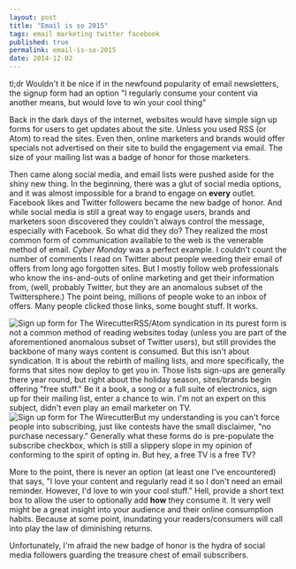 ```yaml
---
layout: post
title: "Email is so 2015"
tags: email marketing twitter facebook
published: true
permalink: email-is-so-2015
date: 2014-12-02
---
```


<div class="tldr">tl;dr Wouldn't it be nice if in the newfound popularity of email newsletters, the signup form had an option "I regularly consume your content via another means, but would love to win your cool thing"</div>

Back in the dark days of the internet, websites would have simple sign up forms for users to get updates about the site. Unless you used RSS (or Atom) to read the sites. Even then, online marketers and brands would offer specials not advertised on their site to build the engagement via email. The size of your mailing list was a badge of honor for those marketers.

Then came along social media, and email lists were pushed aside for the shiny new thing. In the beginning, there was a glut of social media options, and it was almost impossible for a brand to engage on **every** outlet. Facebook likes and Twitter followers became the new badge of honor. And while social media is still a great way to engage users, brands and marketers soon discovered they couldn't always control the message, especially with Facebook. So what did they do? They realized the most common form of communication available to the web is the venerable method of email. *Cyber Monday* was a perfect example. I couldn't count the number of comments I read on Twitter about people weeding their email of offers from long ago forgotten sites. But I mostly follow web professionals who know the ins-and-outs of online marketing and get their information from, (well, probably Twitter, but they are an anomalous subset of the Twittersphere.) The point being, millions of people woke to an inbox of offers. Many people clicked those links, some bought stuff. It works.

<img class="left" src="http://cdn.miklb.com/images/wirecutter_form.png" alt="Sign up form for The Wirecutter">RSS/Atom syndication in its purest form is not a common method of reading websites today (unless you are part of the aforementioned anomalous subset of Twitter users), but still provides the backbone of many ways content is consumed. But this isn't about syndication. It is about the rebirth of mailing lists, and more specifically, the forms that sites now deploy to get you in. Those lists sign-ups are generally there year round, but right about the holiday season, sites/brands begin offering "free stuff." Be it a book, a song or a full suite of electronics, sign up for their mailing list, enter a chance to win. I'm not an expert on this subject, didn't even play an email marketer on TV. <img class="right" src="http://cdn.miklb.com/images/seriouseats_form.png" alt="Sign up form for The Wirecutter">But my understanding is you can't force people into subscribing, just like contests have the small disclaimer, "no purchase necessary." Generally what these forms do is pre-populate the subscribe checkbox, which is still a slippery slope in my opinion of conforming to the spirit of opting in. But hey, a free TV is a free TV?

More to the point, there is never an option (at least one I've encountered) that says, "I love your content and regularly read it so I don't need an email reminder. However, I'd love to win your cool stuff." Hell, provide a short text box to allow the user to optionally add **how** they consume it. It very well might be a great insight into your audience and their online consumption habits. Because at some point, inundating your readers/consumers will call into play the law of diminishing returns.

Unfortunately, I'm afraid the new badge of honor is the hydra of social media followers guarding the treasure chest of email subscribers.
